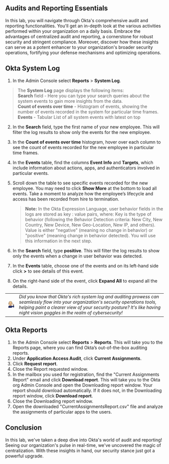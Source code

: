 ## Audits and Reporting Essentials

In this lab, you will navigate through Okta's comprehensive audit and reporting functionalities. You'll get an in-depth look at the various activities performed within your organization on a daily basis. Embrace the advantages of centralized audit and reporting, a cornerstone for robust security and stringent compliance. Moreover, discover how these insights can serve as a potent enhancer to your organization's broader security operations, fortifying your defense mechanisms and optimizing operations.

## Okta System Log

1. In the Admin Console select  **Reports** > **System Log**.

>The **System Log** page displays the following items: \
   **Search** field - Here you can type your search queries about the system events to gain more insights from the data. \
   **Count of events over time** - Histogram of events, showing the number of events recorded in the system for particular time frames. \
   **Events** - Tabular List of all system events with latest on top

2. In the **Search** field, type the first name of your new employee.
This will filter the log results to show only the events for the new employee.
3. In the **Count of events over time** histogram, hover over each column to see the count of events recorded for the new employee in particular time frames.
4. In the **Events** table, find the columns **Event Info** and **Targets**, which include information about actions, apps, and authenticators involved in particular events.
5. Scroll down the table to see specific events recorded for the new employee. You may need to click **Show More** at the bottom to load all events.
Take a moment to analyze how the employee’s lifecycle and access has been recorded from hire to termination.

   > **Note:** In the Okta Expression Language, user behavior fields in the logs are stored as key : value pairs, where:
   Key is the type of behavior (following the Behavior Detection criteria: New City, New Country, New Device, New Geo-Location, New IP, and others).
   Value is either "negative" (meaning no change in behavior) or "positive" (meaning change in behavior detected).
  You will use this information in the next step.
   >

6. In the **Search** field, type **positive**.
This will filter the log results to show only the events when a change in user behavior was detected.
7. In the **Events** table, choose one of the events and on its left-hand side click **>** to see details of this event.
8. On the right-hand side of the event, click **Expand All** to expand all the details.

|||
   |:-----|:-----|
   |![Alt text](images/011/marc_r74_100.png "Marc says...")|*Did you know that Okta's rich system log and auditing prowess can seamlessly flow into your organization's security operations tools, helping paint a clearer view of your security posture? It's like having night vision goggles in the realm of cybersecurity!*|

## Okta Reports

1. In the Admin Console select **Reports** > **Reports**.
This will take you to the Reports page, where you can find Okta’s out-of-the-box auditing reports.
2. Under **Application Access Audit**, click **Current Assignments**.
3. Click **Request report**.
4. Close the Report requested window.
5. In the mailbox you used for registration, find the "Current Assignments Report" email and click **Download report**.
This will take you to the Okta org Admin Console and open the Downloading report window. Your report should download automatically. If it does not, in the Downloading report window, click **Download report**.
6. Close the Downloading report window.
7. Open the downloaded "CurrentAssignmentsReport.csv" file and analyze the assignments of particular apps to the users.

## Conclusion

In this lab, we've taken a deep dive into Okta's world of audit and reporting! Seeing our organization's pulse in real-time, we've uncovered the magic of centralization. With these insights in hand, our security stance just got a powerful upgrade.
